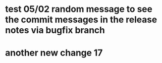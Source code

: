 # test 05/02 random message to see the commit messages in the release notes via bugfix branch

# another new change 17
